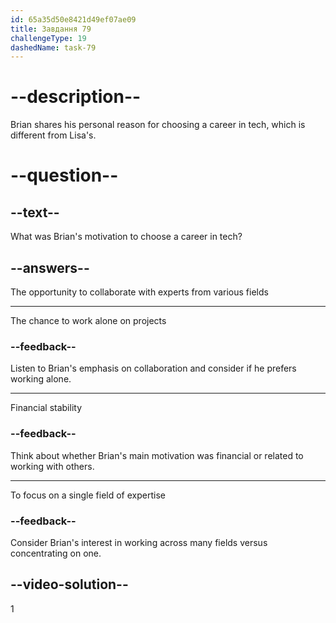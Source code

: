```yaml
---
id: 65a35d50e8421d49ef07ae09
title: Завдання 79
challengeType: 19
dashedName: task-79
---
```


<!--
AUDIO REFERENCE:
Brian: Financial stability is certainly important, Lisa. For me, it was the opportunity to collaborate with experts from many fields and have different perspectives.
-->

# --description--

Brian shares his personal reason for choosing a career in tech, which is different from Lisa's.

# --question--

## --text--

What was Brian's motivation to choose a career in tech?

## --answers--

The opportunity to collaborate with experts from various fields

---

The chance to work alone on projects

### --feedback--

Listen to Brian's emphasis on collaboration and consider if he prefers working alone.

---

Financial stability

### --feedback--

Think about whether Brian's main motivation was financial or related to working with others.

---

To focus on a single field of expertise

### --feedback--

Consider Brian's interest in working across many fields versus concentrating on one.

## --video-solution--

1
